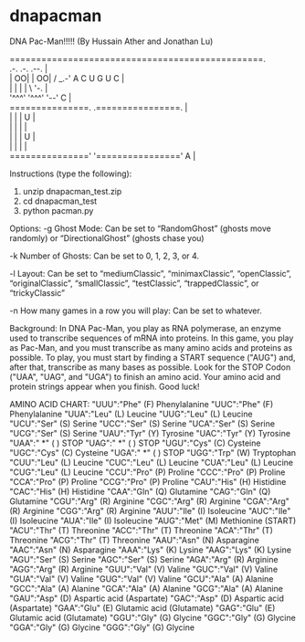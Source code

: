 # dnapacman
DNA Pac-Man!!!!! (By Hussain Ather and Jonathan Lu)

================================================.    
 .-.   .-.     .--.                             |    
| OO| | OO|   / _.-'    A   C   U   G   U   C   |    
|   | |   |   \  '-.                            |    
'^^^' '^^^'    '--'                         C   |    
===============.       .================.       |    
               |       |                |   U   |    
               |       |                |       |    
               |       |                |   U   |    
               |       |                |       |    
==============='       '================'   A   |  

Instructions (type the following):
1. unzip dnapacman_test.zip
2. cd dnapacman_test
3. python pacman.py

Options:
-g	Ghost Mode: Can be set to “RandomGhost” (ghosts move randomly) or “DirectionalGhost” (ghosts chase you)

-k	Number of Ghosts: Can be set to 0, 1, 2, 3, or 4.

-l	Layout: Can be set to “mediumClassic”, “minimaxClassic”, “openClassic”, “originalClassic”, “smallClassic”, “testClassic”, “trappedClassic”, or “trickyClassic”

-n	How many games in a row you will play: Can be set to whatever.


Background:
In DNA Pac-Man, you play as RNA polymerase, an enzyme used to transcribe sequences of mRNA into proteins. In this game, you play as Pac-Man, and you must transcribe as many amino acids and proteins as possible. To play, you must start by finding a START sequence ("AUG") and, after that, transcribe as many bases as possible. Look for the STOP Codon ("UAA", "UAG", and "UGA") to finish an amino acid. Your amino acid and protein strings appear when you finish. Good luck!

AMINO ACID CHART:
"UUU":"Phe" (F) Phenylalanine
"UUC":"Phe" (F) Phenylalanine
"UUA":"Leu" (L) Leucine
"UUG":"Leu" (L) Leucine
"UCU":"Ser" (S) Serine
"UCC":"Ser" (S) Serine
"UCA":"Ser" (S) Serine
"UCG":"Ser" (S) Serine
"UAU":"Tyr" (Y) Tyrosine
"UAC":"Tyr" (Y) Tyrosine
"UAA":" *"  ( ) STOP
"UAG":" *"  ( ) STOP
"UGU":"Cys" (C) Cysteine
"UGC":"Cys" (C) Cysteine
"UGA":" *"  ( ) STOP
"UGG":"Trp" (W) Tryptophan
"CUU":"Leu" (L) Leucine
"CUC":"Leu" (L) Leucine
"CUA":"Leu" (L) Leucine
"CUG":"Leu" (L) Leucine
"CCU":"Pro" (P) Proline
"CCC":"Pro" (P) Proline
"CCA":"Pro" (P) Proline
"CCG":"Pro" (P) Proline
"CAU":"His" (H) Histidine
"CAC":"His" (H) Histidine
"CAA":"Gln" (Q) Glutamine
"CAG":"Gln" (Q) Glutamine
"CGU":"Arg" (R) Arginine
"CGC":"Arg" (R) Arginine
"CGA":"Arg" (R) Arginine
"CGG":"Arg" (R) Arginine
"AUU":"Ile" (I) Isoleucine
"AUC":"Ile" (I) Isoleucine
"AUA":"Ile" (I) Isoleucine
"AUG":"Met" (M) Methionine (START)
"ACU":"Thr" (T) Threonine
"ACC":"Thr" (T) Threonine
"ACA":"Thr" (T) Threonine
"ACG":"Thr" (T) Threonine
"AAU":"Asn" (N) Asparagine
"AAC":"Asn" (N) Asparagine
"AAA":"Lys" (K) Lysine
"AAG":"Lys" (K) Lysine
"AGU":"Ser" (S) Serine
"AGC":"Ser" (S) Serine
"AGA":"Arg" (R) Arginine
"AGG":"Arg" (R) Arginine
"GUU":"Val" (V) Valine
"GUC":"Val" (V) Valine
"GUA":"Val" (V) Valine
"GUG":"Val" (V) Valine
"GCU":"Ala" (A) Alanine
"GCC":"Ala" (A) Alanine
"GCA":"Ala" (A) Alanine
"GCG":"Ala" (A) Alanine
"GAU":"Asp" (D) Aspartic acid (Aspartate)
"GAC":"Asp" (D) Aspartic acid (Aspartate)
"GAA":"Glu" (E) Glutamic acid (Glutamate)
"GAG":"Glu" (E) Glutamic acid (Glutamate)
"GGU":"Gly" (G) Glycine
"GGC":"Gly" (G) Glycine
"GGA":"Gly" (G) Glycine
"GGG":"Gly" (G) Glycine